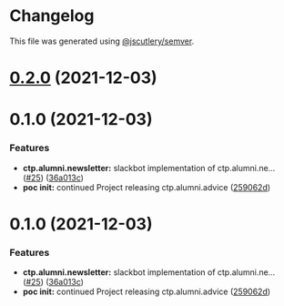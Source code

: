 # Changelog

This file was generated using [@jscutlery/semver](https://github.com/jscutlery/semver).

# [0.2.0](https://github.com/CUNYTechPrep/ctp.apps/compare/v0.1.0...v0.2.0) (2021-12-03)



# 0.1.0 (2021-12-03)


### Features

* **ctp.alumni.newsletter:** slackbot implementation of ctp.alumni.ne… ([#25](https://github.com/CUNYTechPrep/ctp.apps/issues/25)) ([36a013c](https://github.com/CUNYTechPrep/ctp.apps/commit/36a013c6282822e68e1c72fcfa5de8671f1658a7))
* **poc init:** continued Project releasing ctp.alumni.advice ([259062d](https://github.com/CUNYTechPrep/ctp.apps/commit/259062da83726fc2855e2b2b54240832c57e9a17))



# 0.1.0 (2021-12-03)


### Features

* **ctp.alumni.newsletter:** slackbot implementation of ctp.alumni.ne… ([#25](https://github.com/CUNYTechPrep/ctp.apps/issues/25)) ([36a013c](https://github.com/CUNYTechPrep/ctp.apps/commit/36a013c6282822e68e1c72fcfa5de8671f1658a7))
* **poc init:** continued Project releasing ctp.alumni.advice ([259062d](https://github.com/CUNYTechPrep/ctp.apps/commit/259062da83726fc2855e2b2b54240832c57e9a17))
